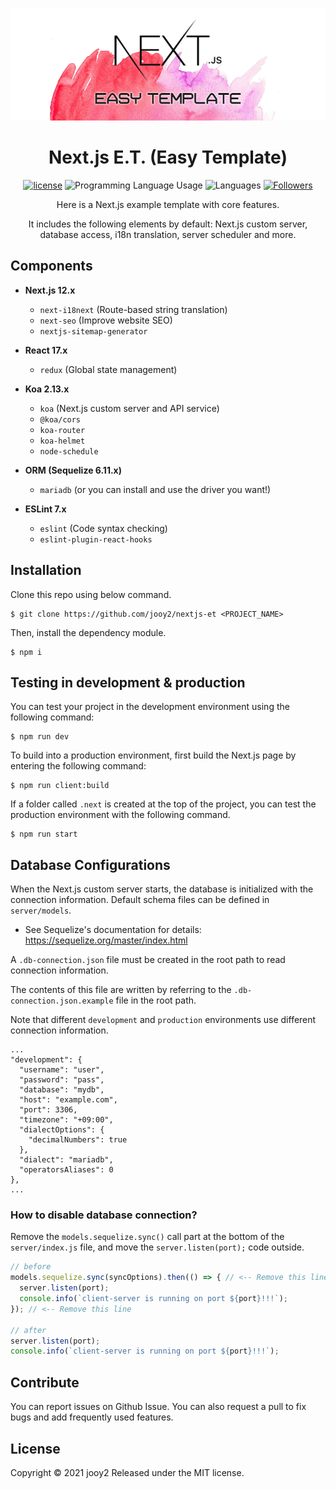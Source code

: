 <div align="center">

![nextjs-et-logo](nextjs-et-logo.png)
# Next.js E.T. (Easy Template)

[![license](https://img.shields.io/badge/license-MIT-blue.svg)](https://github.com/jooy2/nextjs-et/blob/master/LICENSE)
![Programming Language Usage](https://img.shields.io/github/languages/top/jooy2/nextjs-et)
![Languages](https://img.shields.io/github/languages/count/jooy2/nextjs-et)
[![Followers](https://img.shields.io/github/followers/jooy2?style=social)](https://github.com/jooy2)

Here is a Next.js example template with core features.

It includes the following elements by default: Next.js custom server, database access, i18n translation, server scheduler and more.
</div>

## Components
- **Next.js 12.x**
  - `next-i18next` (Route-based string translation)
  - `next-seo` (Improve website SEO)
  - `nextjs-sitemap-generator`

- **React 17.x**
    - `redux` (Global state management)

- **Koa 2.13.x**
    - `koa` (Next.js custom server and API service)
    - `@koa/cors`
    - `koa-router`
    - `koa-helmet`
    - `node-schedule`

- **ORM (Sequelize 6.11.x)**
    - `mariadb` (or you can install and use the driver you want!)

- **ESLint 7.x**
    - `eslint` (Code syntax checking)
    - `eslint-plugin-react-hooks`

## Installation
Clone this repo using below command.
```shell
$ git clone https://github.com/jooy2/nextjs-et <PROJECT_NAME>
```

Then, install the dependency module.
```shell
$ npm i
```

## Testing in development & production
You can test your project in the development environment using the following command:
```shell
$ npm run dev
```

To build into a production environment, first build the Next.js page by entering the following command:
```shell
$ npm run client:build
```

If a folder called `.next` is created at the top of the project, you can test the production environment with the following command.
```shell
$ npm run start
```

## Database Configurations
When the Next.js custom server starts, the database is initialized with the connection information. Default schema files can be defined in `server/models`.

- See Sequelize's documentation for details: https://sequelize.org/master/index.html

A `.db-connection.json` file must be created in the root path to read connection information.

The contents of this file are written by referring to the `.db-connection.json.example` file in the root path.

Note that different `development` and `production` environments use different connection information.
```text
...
"development": {
  "username": "user",
  "password": "pass",
  "database": "mydb",
  "host": "example.com",
  "port": 3306,
  "timezone": "+09:00",
  "dialectOptions": {
    "decimalNumbers": true
  },
  "dialect": "mariadb",
  "operatorsAliases": 0
},
...
```

### How to disable database connection?
Remove the `models.sequelize.sync()` call part at the bottom of the `server/index.js` file, and move the `server.listen(port);` code outside.
```javascript
// before
models.sequelize.sync(syncOptions).then(() => { // <-- Remove this line
  server.listen(port);
  console.info(`client-server is running on port ${port}!!!`);
}); // <-- Remove this line

// after
server.listen(port);
console.info(`client-server is running on port ${port}!!!`);
```


## Contribute
You can report issues on Github Issue. You can also request a pull to fix bugs and add frequently used features.

## License
Copyright © 2021 jooy2 Released under the MIT license.
